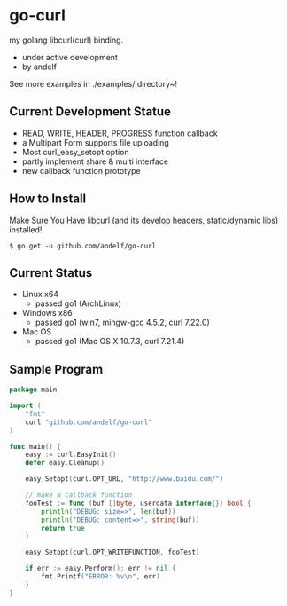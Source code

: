 go-curl
=======

my golang libcurl(curl) binding.

 * under active development
 * by andelf

See more examples in ./examples/ directory~!

Current Development Statue
--------------------------

 * READ, WRITE, HEADER, PROGRESS function callback
 * a Multipart Form supports file uploading
 * Most curl_easy_setopt option
 * partly implement share & multi interface
 * new callback function prototype

How to Install
--------------

Make Sure You Have libcurl (and its develop headers, static/dynamic libs) installed!


    $ go get -u github.com/andelf/go-curl

Current Status
--------------

 * Linux x64
   * passed go1 (ArchLinux)
 * Windows x86
   * passed go1 (win7, mingw-gcc 4.5.2, curl 7.22.0)
 * Mac OS
   * passed go1 (Mac OS X 10.7.3, curl 7.21.4)

Sample Program
--------------

```go
package main

import (
    "fmt"
    curl "github.com/andelf/go-curl"
)

func main() {
    easy := curl.EasyInit()
    defer easy.Cleanup()

    easy.Setopt(curl.OPT_URL, "http://www.baidu.com/")

    // make a callback function
    fooTest := func (buf []byte, userdata interface{}) bool {
        println("DEBUG: size=>", len(buf))
        println("DEBUG: content=>", string(buf))
        return true
    }

    easy.Setopt(curl.OPT_WRITEFUNCTION, fooTest)

    if err := easy.Perform(); err != nil {
        fmt.Printf("ERROR: %v\n", err)
    }
}
```
